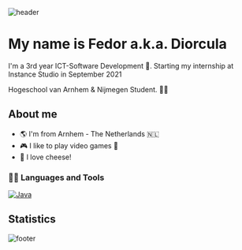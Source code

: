 ![header](https://capsule-render.vercel.app/api?type=waving&color=gradient&height=300&section=header&text=Hi%20🖖!&fontSize=90)

# My name is Fedor a.k.a. Diorcula
I'm a 3rd year ICT-Software Development :robot:.
Starting my internship at Instance Studio in September 2021

Hogeschool van Arnhem & Nijmegen Student. :man_technologist:

## About me 
- :earth_americas: I'm from Arnhem - The Netherlands :netherlands:
- :video_game: I like to play video games :space_invader:
- :cheese: I love cheese!

### 👨‍💻 Languages and Tools
[![Java](https://img.shields.io/badge/Java-orange?style=flat&logo=java&logoColor=white&link=https://github.com/hritik5102)](https://github.com/hritik5102) 

## Statistics

![footer](https://capsule-render.vercel.app/api?type=waving&color=gradient&height=150&section=footer)
